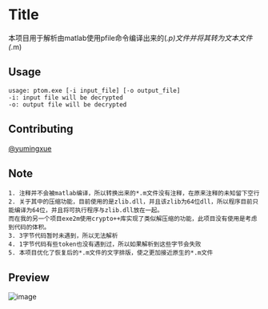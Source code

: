 # Title
本项目用于解析由matlab使用pfile命令编译出来的(*.p)文件并将其转为文本文件(*.m)

## Usage

```
usage: ptom.exe [-i input_file] [-o output_file]
-i: input file will be decrypted
-o: output file will be decrypted
```
## Contributing

[@yumingxue](https://github.com/yumxcode)

## Note

```
1. 注释并不会被matlab编译，所以转换出来的*.m文件没有注释，在原来注释的未知留下空行
2. 关于其中的压缩功能，目前使用的是zlib.dll，并且该zlib为64位dll，所以程序目前只能编译为64位，并且将可执行程序与zlib.dll放在一起。
而在我的另一个项目exe2m使用crypto++库实现了类似解压缩的功能，此项目没有使用是考虑到代码的体积。
3. 3字节代码暂时未遇到，所以无法解析
4. 1字节代码有些token也没有遇到过，所以如果解析到这些字节会失败
5. 本项目优化了恢复后的*.m文件的文字排版，使之更加接近原生的*.m文件
```

## Preview
![image](https://github.com/ash255/ptom/blob/main/%E6%95%88%E6%9E%9C%E5%9B%BE.PNG)
